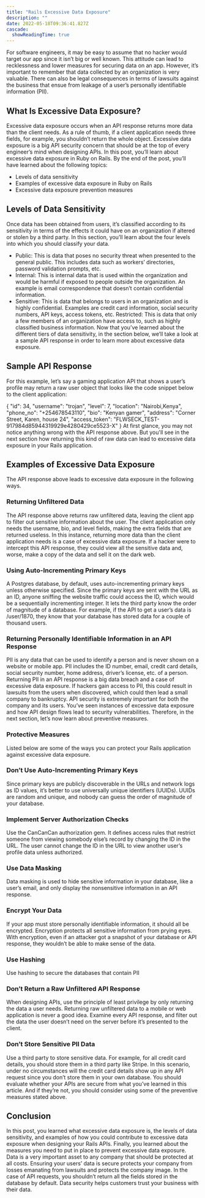 ```yaml
---
title: "Rails Excessive Data Exposure"
description: ""
date: 2022-05-18T09:36:41.827Z
cascade:
  showReadingTime: true
---
```


For software engineers, it may be easy to assume that no hacker would target our app since it isn’t big or well known. This attitude can lead to recklessness and lower measures for securing data on an app. However, it’s important to remember that data collected by an organization is very valuable. There can also be legal consequences in terms of lawsuits against the business that ensue from leakage of a user’s personally identifiable information (PII).

## What Is Excessive Data Exposure?

Excessive data exposure occurs when an API response returns more data than the client needs. As a rule of thumb, if a client application needs three fields, for example, you shouldn’t return the whole object. Excessive data exposure is a big API security concern that should be at the top of every engineer’s mind when designing APIs.
In this post, you’ll learn about excessive data exposure in Ruby on Rails. By the end of the post, you’ll have learned about the following topics:

- Levels of data sensitivity
- Examples of excessive data exposure in Ruby on Rails
- Excessive data exposure prevention measures
  
## Levels of Data Sensitivity

Once data has been obtained from users, it’s classified according to its sensitivity in terms of the effects it could have on an organization if altered or stolen by a third party. In this section, you’ll learn about the four levels into which you should classify your data.

- Public: This is data that poses no security threat when presented to the general public. This includes data such as workers’ directories, password validation prompts, etc.
- Internal: This is internal data that is used within the organization and would be harmful if exposed to people outside the organization. An example is email correspondence that doesn’t contain confidential information.
- Sensitive: This is data that belongs to users in an organization and is highly confidential. Examples are credit card information, social security numbers, API keys, access tokens, etc.
Restricted: This is data that only a few members of an organization have access to, such as highly classified business information.
Now that you’ve learned about the different tiers of data sensitivity, in the section below, we’ll take a look at a sample API response in order to learn more about excessive data exposure.

## Sample API Response

For this example, let’s say a gaming application API that shows a user’s profile may return a raw user object that looks like the code snippet below to the client application:

{
 "id": 34,
 "username": "trojan",
 "level": 7,
 "location": "Nairobi,Kenya",
 "phone_no": "+254678543110",
 "bio": "Kenyan gamer",
 "address": "Corner Street, Karen, house 24",
 "access_token": "FLWSECK_TEST-917984d85944319929e4280429ce5523-X"
 }
At first glance, you may not notice anything wrong with the API response above. But you'll see in the next section how returning this kind of raw data can lead to excessive data exposure in your Rails application.

## Examples of Excessive Data Exposure

The API response above leads to excessive data exposure in the following ways.

### Returning Unfiltered Data

The API response above returns raw unfiltered data, leaving the client app to filter out sensitive information about the user. The client application only needs the username, bio, and level fields, making the extra fields that are returned useless. In this instance, returning more data than the client application needs is a case of excessive data exposure.
If a hacker were to intercept this API response, they could view all the sensitive data and, worse, make a copy of the data and sell it on the dark web.

### Using Auto-Incrementing Primary Keys

A Postgres database, by default, uses auto-incrementing primary keys unless otherwise specified. Since the primary keys are sent with the URL as an ID, anyone sniffing the website traffic could access the ID, which would be a sequentially incrementing integer. It lets the third party know the order of magnitude of a database. For example, if the API to get a user’s data is /user/1870, they know that your database has stored data for a couple of thousand users.

### Returning Personally Identifiable Information in an API Response

PII is any data that can be used to identify a person and is never shown on a website or mobile app. PII includes the ID number, email, credit card details, social security number, home address, driver’s license, etc. of a person. Returning PII in an API response is a big data breach and a case of excessive data exposure. If hackers gain access to PII, this could result in lawsuits from the users when discovered, which could then lead a small company to bankruptcy. API security is extremely important for both the company and its users.
You’ve seen instances of excessive data exposure and how API design flows lead to security vulnerabilities. Therefore, in the next section, let’s now learn about preventive measures.

### Protective Measures

Listed below are some of the ways you can protect your Rails application against excessive data exposure.

### Don’t Use Auto-Incrementing Primary Keys

Since primary keys are publicly discoverable in the URLs and network logs as ID values, it’s better to use universally unique identifiers (UUIDs). UUIDs are random and unique, and nobody can guess the order of magnitude of your database.

### Implement Server Authorization Checks

Use the CanCanCan authorization gem. It defines access rules that restrict someone from viewing somebody else’s record by changing the ID in the URL. The user cannot change the ID in the URL to view another user’s profile data unless authorized.

### Use Data Masking

Data masking is used to hide sensitive information in your database, like a user’s email, and only display the nonsensitive information in an API response.

### Encrypt Your Data

If your app must store personally identifiable information, it should all be encrypted. Encryption protects all sensitive information from prying eyes. With encryption, even if an attacker got a snapshot of your database or API response, they wouldn’t be able to make sense of the data.

### Use Hashing

Use hashing to secure the databases that contain PII

### Don’t Return a Raw Unfiltered API Response

When designing APIs, use the principle of least privilege by only returning the data a user needs. Returning raw unfiltered data to a mobile or web application is never a good idea. Examine every API response, and filter out the data the user doesn’t need on the server before it’s presented to the client.

### Don’t Store Sensitive PII Data

Use a third party to store sensitive data. For example, for all credit card details, you should store them in a third party like Stripe. In this scenario, under no circumstances will the credit card details show up in any API request since you don’t store them in your own database.
You should evaluate whether your APIs are secure from what you’ve learned in this article. And if they’re not, you should consider using some of the preventive measures stated above.

## Conclusion

In this post, you learned what excessive data exposure is, the levels of data sensitivity, and examples of how you could contribute to excessive data exposure when designing your Rails APIs. Finally, you learned about the measures you need to put in place to prevent excessive data exposure.
Data is a very important asset to any company that should be protected at all costs. Ensuring your users’ data is secure protects your company from losses emanating from lawsuits and protects the company image. In the case of API requests, you shouldn’t return all the fields stored in the database by default. Data security helps customers trust your business with their data.